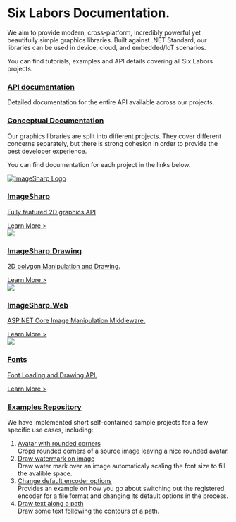 # Six Labors Documentation.

We aim to provide modern, cross-platform, incredibly powerful yet beautifully simple graphics libraries. Built against .NET Standard, our libraries can be used in device, cloud, and embedded/IoT scenarios.

You can find tutorials, examples and API details covering all Six Labors projects.

### [API documentation](api/index.md)

Detailed documentation for the entire API available across our projects.

### [Conceptual Documentation](articles) 

Our graphics libraries are split into different projects. They cover different concerns separately, but there is strong cohesion in order to provide the best developer experience.

You can find documentation for each project in the links below.

<div class="row projects">
    <div class="col-sm-6 col-md-3">
        <a href="articles/imagesharp" class="project">
            <div class="text-center">
                <img src="https://raw.githubusercontent.com/SixLabors/Branding/master/icons/imagesharp/sixlabors.imagesharp.svg?sanitize=true" alt="ImageSharp Logo">
            </div>
            <h3>ImageSharp</h3>
            <p>Fully featured 2D graphics API</p>
            <span class="a">Learn More &gt;</span>
        </a>
    </div>
    <div class="col-sm-6 col-md-3">
        <a href="articles/imagesharp.drawing" class="project">
            <div class="text-center">
                <img src="https://raw.githubusercontent.com/SixLabors/Branding/master/icons/imagesharp.drawing/sixlabors.imagesharp.drawing.svg?sanitize=true">
            </div>
            <h3>ImageSharp.Drawing</h3>
            <p>2D polygon Manipulation and Drawing.</p>
            <span class="a">Learn More &gt;</span>
        </a>
    </div>
    <div class="col-sm-6 col-md-3">
        <a href="articles/imagesharp.web" class="project">
            <div class="text-center">
                <img src="https://raw.githubusercontent.com/SixLabors/Branding/master/icons/imagesharp.web/sixlabors.imagesharp.web.svg?sanitize=true">
            </div>
            <h3>ImageSharp.Web</h3>
            <p>ASP.NET Core Image Manipulation Middleware.</p>
            <span class="a">Learn More &gt;</span>
        </a>
    </div>
    <div class="col-sm-6 col-md-3">
        <a href="articles/fonts" class="project">
            <div class="text-center">
                <img src="https://raw.githubusercontent.com/SixLabors/Branding/master/icons/fonts/sixlabors.fonts.svg?sanitize=true">
            </div>
            <h3>Fonts</h3>
            <p>Font Loading and Drawing API.</p>
            <span class="a">Learn More &gt;</span>
        </a>
    </div>
</div>

### [Examples Repository](https://github.com/SixLabors/Samples)

We have implemented short self-contained sample projects for a few specific use cases, including:

1. [Avatar with rounded corners](https://github.com/SixLabors/Samples/tree/master/ImageSharp/AvatarWithRoundedCorner)<br/>
  Crops rounded corners of a source image leaving a nice rounded avatar.
2. [Draw watermark on image](https://github.com/SixLabors/Samples/tree/master/ImageSharp/DrawWaterMarkOnImage)<br/>
  Draw water mark over an image automaticaly scaling the font size to fill the avalible space.
3. [Change default encoder options](https://github.com/SixLabors/Samples/tree/master/ImageSharp/ChangeDefaultEncoderOptions)<br/>
  Provides an example on how you go about switching out the registered encoder for a file format and changing its default options in the process.
4. [Draw text along a path](https://github.com/SixLabors/Samples/tree/master/ImageSharp/DrawingTextAlongAPath)<br/>
  Draw some text following the contours of a path.
